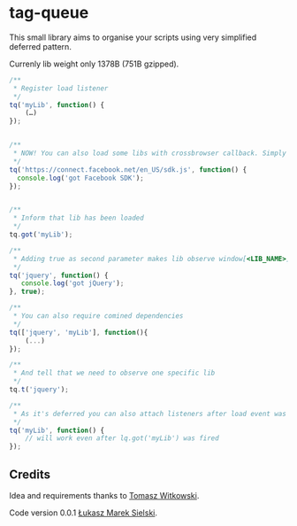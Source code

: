 # tag-queue

This small library aims to organise your scripts using very simplified deferred pattern.

Currenly lib weight only 1378B (751B gzipped).

```javascript
/**
 * Register load listener
 */ 
tq('myLib', function() {
	(…)
});


/**
 * NOW! You can also load some libs with crossbrowser callback. Simply use http:// https:// or ://
 */
tq('https://connect.facebook.net/en_US/sdk.js', function() {
  console.log('got Facebook SDK');
});


/**
 * Inform that lib has been loaded
 */
tq.got('myLib');

/**
 * Adding true as second parameter makes lib observe window[<LIB_NAME>] and trigger callback once loaded.
 */
tq('jquery', function() {
   console.log('got jQuery');
}, true);

/**
 * You can also require comined dependencies
 */ 
tq(['jquery', 'myLib'], function(){
	(...)
});

/**
 * And tell that we need to observe one specific lib
 */
tq.t('jquery');

/**
 * As it's deferred you can also attach listeners after load event was triggered
 */
tq('myLib', function() {
	// will work even after lq.got('myLib') was fired
});


```

## Credits

Idea and requirements thanks to [Tomasz Witkowski](http://github.com/salvin).

Code version 0.0.1 [Łukasz Marek Sielski](http://github.com/sielay).



